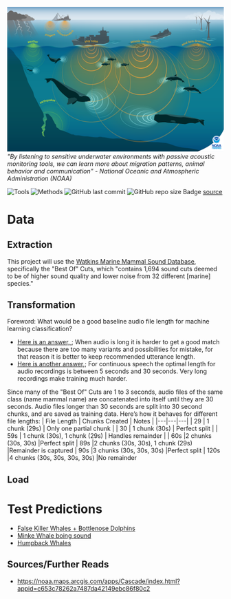 ![banner](img/1500x1000-Passive-Acoustics-Soundscape-infographic-NEFSC.png)
*"By listening to sensitive underwater environments with passive acoustic monitoring tools, we can learn more about migration patterns, animal behavior and communication" - National Oceanic and Atmospheric Administration (NOAA)*

![Tools](https://img.shields.io/badge/Tools-Python,_SQL,_Tableau-yellow)
![Methods](https://img.shields.io/badge/Methods-Webscraping,_NLP,_Supervised_ML-red)
![GitHub last commit](https://img.shields.io/github/last-commit/duynlq/marine-mammal-classification)
![GitHub repo size](https://img.shields.io/github/repo-size/duynlq/marine-mammal-classification)
Badge [source](https://shields.io/)

# Data
## Extraction
This project will use the [Watkins Marine Mammal Sound Database](https://whoicf2.whoi.edu/science/B/whalesounds/bestOf.cfm?code=CC2A), specifically the "Best Of" Cuts, which "contains 1,694 sound cuts deemed to be of higher sound quality and lower noise from 32 different [marine] species." 

## Transformation
Foreword: What would be a good baseline audio file length for machine learning classification? 
- [Here is an answer, ](https://stackoverflow.com/questions/32355803/why-do-you-need-to-segment-the-audios-5-30-seconds-each-for-building-the-acousti); When audio is long it is harder to get a good match because there are too many variants and possibilities for mistake, for that reason it is better to keep recommended utterance length.
- [Here is another answer,](https://cmusphinx.github.io/wiki/tutorialam/); For continuous speech the optimal length for audio recordings is between 5 seconds and 30 seconds. Very long recordings make training much harder.

Since many of the "Best Of" Cuts are 1 to 3 seconds, audio files of the same class (name mammal name) are concatenated into itself until they are 30 seconds.
Audio files longer than 30 seconds are split into 30 second chunks, and are saved as training data. Here’s how it behaves for different file lengths:
| File Length | Chunks Created | Notes |
|---|---|---|
| 29  | 1 chunk (29s)  | Only one partial chunk  |
| 30  | 1 chunk (30s)  | Perfect split  |
| 59s  | 1 chunk (30s), 1 chunk (29s)  | Handles remainder  |
| 60s	|2 chunks (30s, 30s)	|Perfect split
| 89s	|2 chunks (30s, 30s), 1 chunk (29s)	|Remainder is captured
| 90s	|3 chunks (30s, 30s, 30s)	|Perfect split
| 120s	|4 chunks (30s, 30s, 30s, 30s)	|No remainder

## Load

# Test Predictions
- [False Killer Whales + Bottlenose Dolphins](https://www.youtube.com/watch?v=2WY6Rf2gYKE)
- [Minke Whale boing sound](https://www.youtube.com/watch?v=fY7mVNqPA5I)
- [Humpback Whales](https://www.youtube.com/watch?v=QUIoO0u5hR8)

## Sources/Further Reads
- https://noaa.maps.arcgis.com/apps/Cascade/index.html?appid=c653c78262a7487da42149ebc86f80c2
